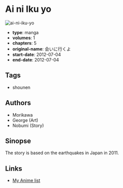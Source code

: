 # Ai ni Iku yo

![ai-ni-iku-yo](https://cdn.myanimelist.net/images/manga/2/152352.jpg)

-   **type**: manga
-   **volumes**: 1
-   **chapters**: 5
-   **original-name**: 会いに行くよ
-   **start-date**: 2012-07-04
-   **end-date**: 2012-07-04

## Tags

-   shounen

## Authors

-   Morikawa
-   George (Art)
-   Nobumi (Story)

## Sinopse

The story is based on the earthquakes in Japan in 2011.

## Links

-   [My Anime list](https://myanimelist.net/manga/44409/Ai_ni_Iku_yo)
